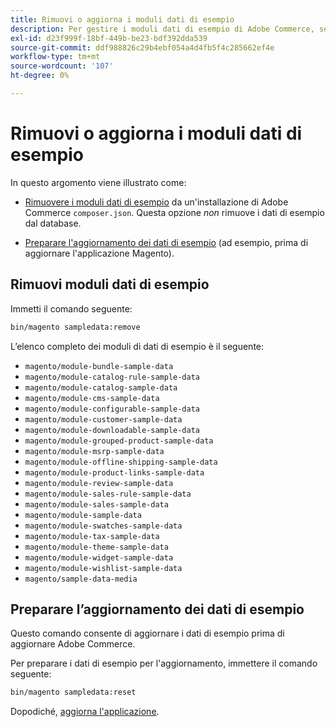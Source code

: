 ```yaml
---
title: Rimuovi o aggiorna i moduli dati di esempio
description: Per gestire i moduli dati di esempio di Adobe Commerce, segui la procedura riportata di seguito.
exl-id: d23f999f-18bf-449b-be23-bdf392dda539
source-git-commit: ddf988826c29b4ebf054a4d4fb5f4c285662ef4e
workflow-type: tm+mt
source-wordcount: '107'
ht-degree: 0%

---
```


# Rimuovi o aggiorna i moduli dati di esempio

In questo argomento viene illustrato come:

* [Rimuovere i moduli dati di esempio](#remove-sample-data-modules) da un&#39;installazione di Adobe Commerce `composer.json`. Questa opzione *non* rimuove i dati di esempio dal database.

* [Preparare l&#39;aggiornamento dei dati di esempio](#prepare-to-update-sample-data) (ad esempio, prima di aggiornare l&#39;applicazione Magento).

## Rimuovi moduli dati di esempio

Immetti il comando seguente:

```bash
bin/magento sampledata:remove
```

L’elenco completo dei moduli di dati di esempio è il seguente:

* `magento/module-bundle-sample-data`
* `magento/module-catalog-rule-sample-data`
* `magento/module-catalog-sample-data`
* `magento/module-cms-sample-data`
* `magento/module-configurable-sample-data`
* `magento/module-customer-sample-data`
* `magento/module-downloadable-sample-data`
* `magento/module-grouped-product-sample-data`
* `magento/module-msrp-sample-data`
* `magento/module-offline-shipping-sample-data`
* `magento/module-product-links-sample-data`
* `magento/module-review-sample-data`
* `magento/module-sales-rule-sample-data`
* `magento/module-sales-sample-data`
* `magento/module-sample-data`
* `magento/module-swatches-sample-data`
* `magento/module-tax-sample-data`
* `magento/module-theme-sample-data`
* `magento/module-widget-sample-data`
* `magento/module-wishlist-sample-data`
* `magento/sample-data-media`

## Preparare l’aggiornamento dei dati di esempio

Questo comando consente di aggiornare i dati di esempio prima di aggiornare Adobe Commerce.

Per preparare i dati di esempio per l&#39;aggiornamento, immettere il comando seguente:

```bash
bin/magento sampledata:reset
```

Dopodiché, [aggiorna l&#39;applicazione](../tutorials/uninstall.md#update-the-application).
